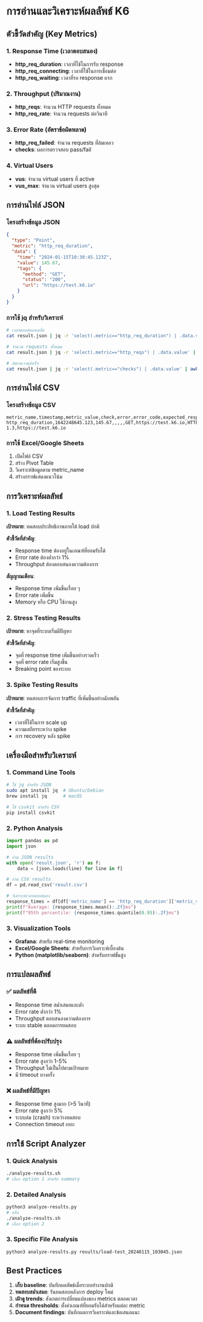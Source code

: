 # การอ่านและวิเคราะห์ผลลัพธ์ K6

## ตัวชี้วัดสำคัญ (Key Metrics)

### 1. Response Time (เวลาตอบสนอง)
- **http_req_duration**: เวลาที่ใช้ในการรับ response
- **http_req_connecting**: เวลาที่ใช้ในการเชื่อมต่อ
- **http_req_waiting**: เวลาที่รอ response แรก

### 2. Throughput (ปริมาณงาน)
- **http_reqs**: จำนวน HTTP requests ทั้งหมด
- **http_req_rate**: จำนวน requests ต่อวินาที

### 3. Error Rate (อัตราข้อผิดพลาด)
- **http_req_failed**: จำนวน requests ที่ล้มเหลว
- **checks**: ผลการตรวจสอบ pass/fail

### 4. Virtual Users
- **vus**: จำนวน virtual users ที่ active
- **vus_max**: จำนวน virtual users สูงสุด

## การอ่านไฟล์ JSON

### โครงสร้างข้อมูล JSON
```json
{
  "type": "Point",
  "metric": "http_req_duration",
  "data": {
    "time": "2024-01-15T10:30:45.123Z",
    "value": 145.67,
    "tags": {
      "method": "GET",
      "status": "200",
      "url": "https://test.k6.io"
    }
  }
}
```

### การใช้ jq สำหรับวิเคราะห์
```bash
# เวลาตอบสนองเฉลี่ย
cat result.json | jq -r 'select(.metric=="http_req_duration") | .data.value' | awk '{sum+=$1; count++} END {print sum/count}'

# จำนวน requests ทั้งหมด
cat result.json | jq -r 'select(.metric=="http_reqs") | .data.value' | awk '{sum+=$1} END {print sum}'

# อัตราความสำเร็จ
cat result.json | jq -r 'select(.metric=="checks") | .data.value' | awk '{sum+=$1} END {print sum}'
```

## การอ่านไฟล์ CSV

### โครงสร้างข้อมูล CSV
```
metric_name,timestamp,metric_value,check,error,error_code,expected_response,group,method,name,proto,scenario,service,status,subproto,tls_version,url
http_req_duration,1642248645.123,145.67,,,,,GET,https://test.k6.io,HTTP/1.1,default,,200,,TLS 1.3,https://test.k6.io
```

### การใช้ Excel/Google Sheets
1. เปิดไฟล์ CSV
2. สร้าง Pivot Table
3. วิเคราะห์ข้อมูลตาม metric_name
4. สร้างกราฟแสดงแนวโน้ม

## การวิเคราะห์ผลลัพธ์

### 1. Load Testing Results
**เป้าหมาย**: ทดสอบประสิทธิภาพภายใต้ load ปกติ

**ตัวชี้วัดที่สำคัญ**:
- Response time ต้องอยู่ในเกณฑ์ที่ยอมรับได้
- Error rate ต้องต่ำกว่า 1%
- Throughput ต้องตอบสนองความต้องการ

**สัญญาณเตือน**:
- Response time เพิ่มขึ้นเรื่อย ๆ
- Error rate เพิ่มขึ้น
- Memory หรือ CPU ใช้งานสูง

### 2. Stress Testing Results
**เป้าหมาย**: หาจุดที่ระบบเริ่มมีปัญหา

**ตัวชี้วัดที่สำคัญ**:
- จุดที่ response time เพิ่มขึ้นอย่างรวดเร็ว
- จุดที่ error rate เริ่มสูงขึ้น
- Breaking point ของระบบ

### 3. Spike Testing Results
**เป้าหมาย**: ทดสอบการจัดการ traffic ที่เพิ่มขึ้นอย่างฉับพลัน

**ตัวชี้วัดที่สำคัญ**:
- เวลาที่ใช้ในการ scale up
- ความเสถียรระหว่าง spike
- การ recovery หลัง spike

## เครื่องมือสำหรับวิเคราะห์

### 1. Command Line Tools
```bash
# ใช้ jq สำหรับ JSON
sudo apt install jq  # Ubuntu/Debian
brew install jq      # macOS

# ใช้ csvkit สำหรับ CSV
pip install csvkit
```

### 2. Python Analysis
```python
import pandas as pd
import json

# อ่าน JSON results
with open('result.json', 'r') as f:
    data = [json.loads(line) for line in f]

# อ่าน CSV results
df = pd.read_csv('result.csv')

# วิเคราะห์เวลาตอบสนอง
response_times = df[df['metric_name'] == 'http_req_duration']['metric_value']
print(f"Average: {response_times.mean():.2f}ms")
print(f"95th percentile: {response_times.quantile(0.95):.2f}ms")
```

### 3. Visualization Tools
- **Grafana**: สำหรับ real-time monitoring
- **Excel/Google Sheets**: สำหรับการวิเคราะห์เบื้องต้น
- **Python (matplotlib/seaborn)**: สำหรับกราฟขั้นสูง

## การแปลผลลัพธ์

### ✅ ผลลัพธ์ที่ดี
- Response time สม่ำเสมอและต่ำ
- Error rate ต่ำกว่า 1%
- Throughput ตอบสนองความต้องการ
- ระบบ stable ตลอดการทดสอบ

### ⚠️ ผลลัพธ์ที่ต้องปรับปรุง
- Response time เพิ่มขึ้นเรื่อย ๆ
- Error rate สูงกว่า 1-5%
- Throughput ไม่เป็นไปตามเป้าหมาย
- มี timeout บางครั้ง

### ❌ ผลลัพธ์ที่มีปัญหา
- Response time สูงมาก (>5 วินาที)
- Error rate สูงกว่า 5%
- ระบบล่ม (crash) ระหว่างทดสอบ
- Connection timeout เยอะ

## การใช้ Script Analyzer

### 1. Quick Analysis
```bash
./analyze-results.sh
# เลือก option 1 สำหรับ summary
```

### 2. Detailed Analysis
```bash
python3 analyze-results.py
# หรือ
./analyze-results.sh
# เลือก option 2
```

### 3. Specific File Analysis
```bash
python3 analyze-results.py results/load-test_20240115_103045.json
```

## Best Practices

1. **เก็บ baseline**: บันทึกผลลัพธ์เมื่อระบบทำงานปกติ
2. **ทดสอบสม่ำเสมอ**: รันทดสอบหลังการ deploy ใหม่
3. **เฝ้าดู trends**: สังเกตการเปลี่ยนแปลงของ metrics ตลอดเวลา
4. **กำหนด thresholds**: ตั้งค่าเกณฑ์ที่ยอมรับได้สำหรับแต่ละ metric
5. **Document findings**: บันทึกผลการวิเคราะห์และข้อเสนอแนะ